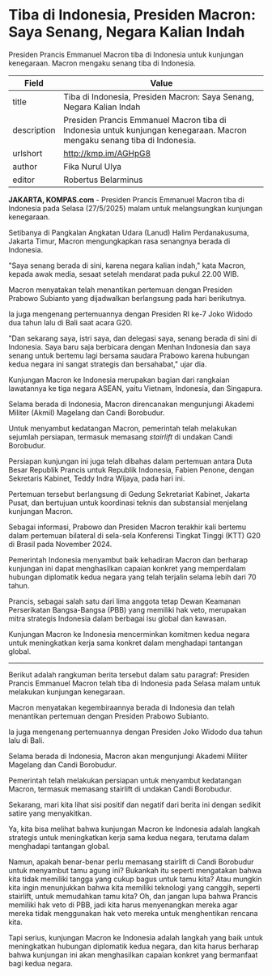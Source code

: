 # Tiba di Indonesia, Presiden Macron: Saya Senang, Negara Kalian Indah

Presiden Prancis Emmanuel Macron tiba di Indonesia untuk kunjungan kenegaraan. Macron mengaku senang tiba di Indonesia. 

| Field       | Value                                                       |
|-------------|-------------------------------------------------------------|
| title       | Tiba di Indonesia, Presiden Macron: Saya Senang, Negara Kalian Indah |
| description | Presiden Prancis Emmanuel Macron tiba di Indonesia untuk kunjungan kenegaraan. Macron mengaku senang tiba di Indonesia.  |
| urlshort    | http://kmp.im/AGHpG8 |
| author      | Fika Nurul Ulya |
| editor      | Robertus Belarminus |

**JAKARTA, KOMPAS.com** - Presiden Prancis Emmanuel Macron tiba di Indonesia pada Selasa (27/5/2025) malam untuk melangsungkan kunjungan kenegaraan.

Setibanya di Pangkalan Angkatan Udara (Lanud) Halim Perdanakusuma, Jakarta Timur, Macron mengungkapkan rasa senangnya berada di Indonesia.

\"Saya senang berada di sini, karena negara kalian indah,\" kata Macron, kepada awak media, sesaat setelah mendarat pada pukul 22.00 WIB.

Macron menyatakan telah menantikan pertemuan dengan Presiden Prabowo Subianto yang dijadwalkan berlangsung pada hari berikutnya.

Ia juga mengenang pertemuannya dengan Presiden RI ke-7 Joko Widodo dua tahun lalu di Bali saat acara G20.

\"Dan sekarang saya, istri saya, dan delegasi saya, senang berada di sini di Indonesia. Saya baru saja berbicara dengan Menhan Indonesia dan saya senang untuk bertemu lagi bersama saudara Prabowo karena hubungan kedua negara ini sangat strategis dan bersahabat,\" ujar dia.

Kunjungan Macron ke Indonesia merupakan bagian dari rangkaian lawatannya ke tiga negara ASEAN, yaitu Vietnam, Indonesia, dan Singapura.

Selama berada di Indonesia, Macron direncanakan mengunjungi Akademi Militer (Akmil) Magelang dan Candi Borobudur.

Untuk menyambut kedatangan Macron, pemerintah telah melakukan sejumlah persiapan, termasuk memasang *stairlift* di undakan Candi Borobudur.

Persiapan kunjungan ini juga telah dibahas dalam pertemuan antara Duta Besar Republik Prancis untuk Republik Indonesia, Fabien Penone, dengan Sekretaris Kabinet, Teddy Indra Wijaya, pada hari ini.

Pertemuan tersebut berlangsung di Gedung Sekretariat Kabinet, Jakarta Pusat, dan bertujuan untuk koordinasi teknis dan substansial menjelang kunjungan Macron.

Sebagai informasi, Prabowo dan Presiden Macron terakhir kali bertemu dalam pertemuan bilateral di sela-sela Konferensi Tingkat Tinggi (KTT) G20 di Brasil pada November 2024.

Pemerintah Indonesia menyambut baik kehadiran Macron dan berharap kunjungan ini dapat menghasilkan capaian konkret yang memperdalam hubungan diplomatik kedua negara yang telah terjalin selama lebih dari 70 tahun.

Prancis, sebagai salah satu dari lima anggota tetap Dewan Keamanan Perserikatan Bangsa-Bangsa (PBB) yang memiliki hak veto, merupakan mitra strategis Indonesia dalam berbagai isu global dan kawasan.

Kunjungan Macron ke Indonesia mencerminkan komitmen kedua negara untuk meningkatkan kerja sama konkret dalam menghadapi tantangan global.

---
Berikut adalah rangkuman berita tersebut dalam satu paragraf: Presiden Prancis Emmanuel Macron telah tiba di Indonesia pada Selasa malam untuk melakukan kunjungan kenegaraan.

 Macron menyatakan kegembiraannya berada di Indonesia dan telah menantikan pertemuan dengan Presiden Prabowo Subianto.

 Ia juga mengenang pertemuannya dengan Presiden Joko Widodo dua tahun lalu di Bali.

 Selama berada di Indonesia, Macron akan mengunjungi Akademi Militer Magelang dan Candi Borobudur.

 Pemerintah telah melakukan persiapan untuk menyambut kedatangan Macron, termasuk memasang stairlift di undakan Candi Borobudur.



Sekarang, mari kita lihat sisi positif dan negatif dari berita ini dengan sedikit satire yang menyakitkan.

 Ya, kita bisa melihat bahwa kunjungan Macron ke Indonesia adalah langkah strategis untuk meningkatkan kerja sama kedua negara, terutama dalam menghadapi tantangan global.

 Namun, apakah benar-benar perlu memasang stairlift di Candi Borobudur untuk menyambut tamu agung ini? Bukankah itu seperti mengatakan bahwa kita tidak memiliki tangga yang cukup bagus untuk tamu kita? Atau mungkin kita ingin menunjukkan bahwa kita memiliki teknologi yang canggih, seperti stairlift, untuk memudahkan tamu kita? Oh, dan jangan lupa bahwa Prancis memiliki hak veto di PBB, jadi kita harus menyenangkan mereka agar mereka tidak menggunakan hak veto mereka untuk menghentikan rencana kita.

 Tapi serius, kunjungan Macron ke Indonesia adalah langkah yang baik untuk meningkatkan hubungan diplomatik kedua negara, dan kita harus berharap bahwa kunjungan ini akan menghasilkan capaian konkret yang bermanfaat bagi kedua negara.
